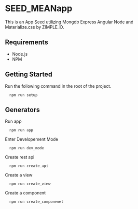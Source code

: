 # SEED_MEANapp
This is an App Seed utilizing Mongdb Express Angular Node and Materialize.css by ZIMPLE.IO.
## Requirements
* Node.js
* NPM

## Getting Started
Run the following command in the root of the project.
```
  npm run setup
```
## Generators
Run app
```
  npm run app
```
Enter Developement Mode
```
  npm run dev_mode
```
Create rest api
```
  npm run create_api
```
Create a view
```
  npm run create_view
```
Create a component
```
  npm run create_componenet
```
